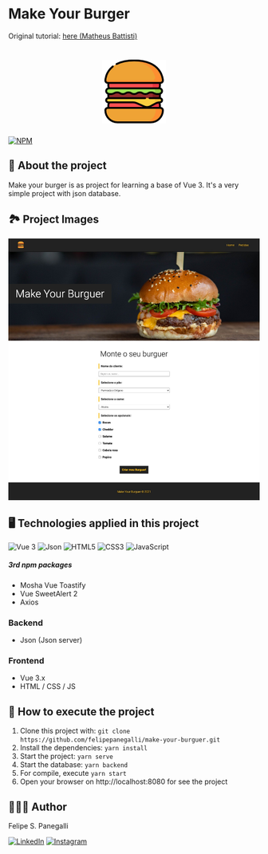 # Make Your Burger
Original tutorial: <a href="https://www.youtube.com/playlist?list=PLnDvRpP8BnezDglaAvtWgQXzsOmXUuRHL" target="_blank">here (Matheus Battisti)</a>

<h1 align="center">
    <img src="https://github.com/felipepanegalli/make-your-burguer/blob/main/public/img/logo.png?raw=true" title="make your burger project" />
</h1>

[![NPM](https://img.shields.io/npm/l/react)](https://github.com/felipepanegalli/make-your-burguer/blob/main/LICENSE.md)

## 📝 About the project

Make your burger is as project for learning a base of Vue 3. It's a very simple project with json database.

## 🏞️ Project Images

![Home](https://github.com/felipepanegalli/make-your-burguer/blob/master/public/img/screenshot1.jpeg?raw=true)

## 🖥️ Technologies applied in this project

<span><img alt="Vue 3" src="https://img.shields.io/badge/Vue.js-35495E?style=for-the-badge&logo=vuedotjs&logoColor=4FC08D"/></span>
<span><img alt="Json" src="https://img.shields.io/badge/json-5E5C5C?style=for-the-badge&logo=json&logoColor=white"/></span>
<span><img alt="HTML5" src="https://img.shields.io/badge/html5-%23E34F26.svg?style=for-the-badge&logo=html5&logoColor=white"/></span>
<span><img alt="CSS3" src="https://img.shields.io/badge/css3-%231572B6.svg?style=for-the-badge&logo=css3&logoColor=white"/></span>
<span><img alt="JavaScript" src="https://img.shields.io/badge/javascript-%23323330.svg?style=for-the-badge&logo=javascript&logoColor=%23F7DF1E"/></span>

##### 3rd npm packages
- Mosha Vue Toastify
- Vue SweetAlert 2
- Axios

### Backend

- Json (Json server)

### Frontend

- Vue 3.x
- HTML / CSS / JS

## 📀 How to execute the project

1. Clone this project with: ```git clone https://github.com/felipepanegalli/make-your-burguer.git```
2. Install the dependencies: ```yarn install```
3. Start the project: ```yarn serve```
4. Start the database: ```yarn backend```
5. For compile, execute ```yarn start```
6. Open your browser on http://localhost:8080 for see the project


## 🧑🏻‍💻 Author
Felipe S. Panegalli

<a href="https://www.linkedin.com/in/felipe-panegalli/" target="_blank"><img src="https://img.shields.io/badge/LinkedIn-0077B5?style=for-the-badge&logo=linkedin&logoColor=white" alt="LinkedIn"></a>
<a href="https://www.instagram.com/panegalli/" target="_blank"><img src="https://img.shields.io/badge/Instagram-E4405F?style=for-the-badge&logo=instagram&logoColor=white" alt="Instagram"></a>